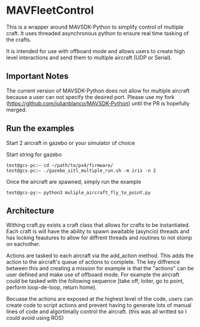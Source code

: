 # MAVFleetControl
This is a wrapper around MAVSDK-Python to simplify control of multiple craft.
It uses threaded asynchronous python to ensure real time tasking of the crafts.

It is intended for use with offboard mode and allows users to create high level interactions and send them to multiple aircraft (UDP or Serial).


## Important Notes

The current version of MAVSDK-Python does not allow for multiple aircraft because a user can not specify the desired port. Please use my fork (https://github.com/julianblanco/MAVSDK-Python) until the PR is hopefully merged.


## Run the examples

Start 2 aircraft in gazebo or your simulator of choice

Start string for gazebo

```
test@gcs-pc:~ cd ~/path/to/px4/firmware/
test@gcs-pc:~ ./gazebo_sitl_multiple_run.sh -m iris -n 2
```

Once the aircraft are spawned, simply run the example 

```
test@gcs-py:~ python3 muliple_aircraft_fly_to_point.py
```
## Architecture

Withing craft.py exists a craft class that allows for crafts to be instantiated.
Each craft is will have the ability to spawn awaitable (asyncio) threads and has locking feautures to allow for diffrent threads and routines to not stomp on eachother. 

Actions are tasked to each aircraft via the add_action method. This adds the action to the aircraft's queue of actions to complete. The key diffrence between this and creating a mission for example is that the "actions" can be user defined and make use of offboard mode. For example the aircraft could be tasked with the following sequence [take off, loiter, go to point, perform loop-de-loop, return home].

Becuase the actions are exposed at the highest level of the code, users can create code to script actions and prevent having to generate lots of manual lines of code and algortimally control the aircraft. (this was all writted so I could avoid using ROS)
